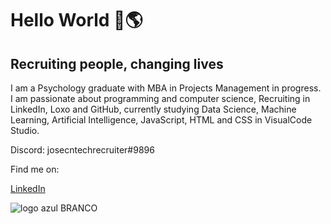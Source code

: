 # Hello World 👋🌎

## Recruiting people, changing lives

I am a Psychology graduate with MBA in Projects
Management in progress. I am passionate about
programming and computer science, Recruiting in LinkedIn, Loxo and GitHub, currently studying Data Science, Machine Learning, Artificial Intelligence, JavaScript, HTML and CSS in VisualCode Studio.

Discord: josecntechrecruiter#9896

Find me on:

<div class="badge-base LI-profile-badge" data-locale="en_US" data-size="medium" data-theme="light" data-type="VERTICAL" data-vanity="josecneto2" data-version="v1"><a class="badge-base__link LI-simple-link" href="https://br.linkedin.com/in/josecneto2/en?trk=profile-badge">LinkedIn</a></div>
              
              
              
![logo azul BRANCO](https://user-images.githubusercontent.com/91694294/161122858-ec7c176f-2937-4975-b679-78f7d897750f.png)

<!--

**JoseCastellaniNeto/JoseCastellaniNeto** is a ✨ _special_ ✨ repository because its `README.md` (this file) appears on your GitHub profile.

Here are some ideas to get you started:

- 🔭 I’m currently working on ...
- 🌱 I’m currently learning ...
- 👯 I’m looking to collaborate on ...
- 🤔 I’m looking for help with ...
- 💬 Ask me about ...
- 📫 How to reach me: ...
- 😄 Pronouns: ...
- ⚡ Fun fact: ...
-->
